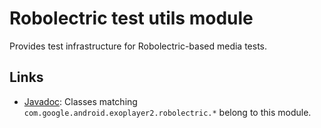 # Robolectric test utils module

Provides test infrastructure for Robolectric-based media tests.

## Links

*   [Javadoc][]: Classes matching `com.google.android.exoplayer2.robolectric.*`
    belong to this module.

[Javadoc]: https://exoplayer.dev/doc/reference/index.html
